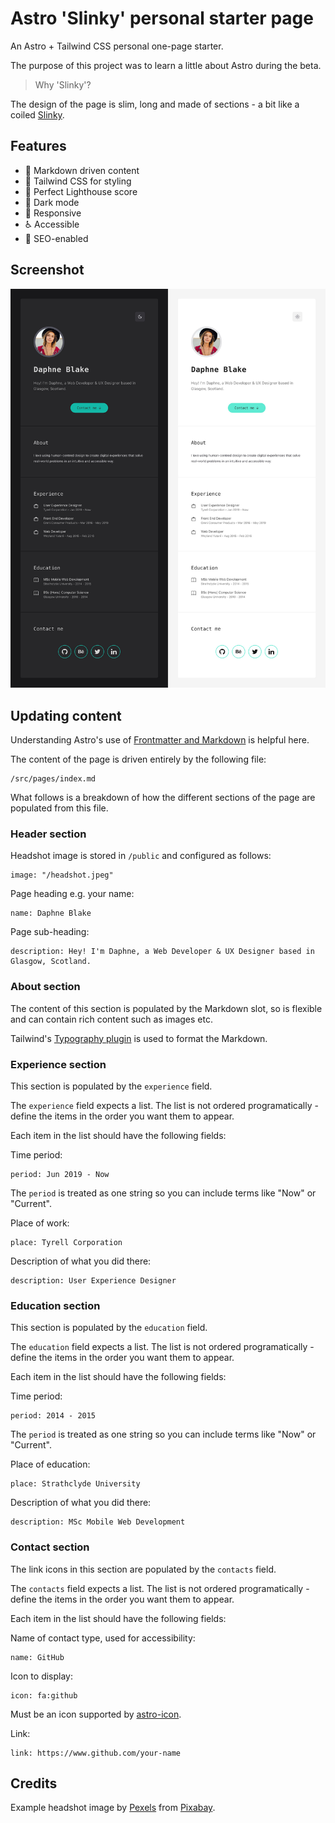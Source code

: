 # Astro 'Slinky' personal starter page

An Astro + Tailwind CSS personal one-page starter.

The purpose of this project was to learn a little about Astro during the beta.

> Why 'Slinky'?

The design of the page is slim, long and made of sections - a bit like a coiled [Slinky](https://en.wikipedia.org/wiki/Slinky).

## Features

- 📓 Markdown driven content
- 💨 Tailwind CSS for styling
- 💯 Perfect Lighthouse score
- 🌙 Dark mode
- 📱 Responsive
- ♿ Accessible
- 🔎 SEO-enabled

## Screenshot

![Slinky page screenshot](screenshot.jpg)

## Updating content

Understanding Astro's use of [Frontmatter and Markdown](https://docs.astro.build/en/guides/markdown-content/) is helpful here.

The content of the page is driven entirely by the following file:

    /src/pages/index.md

What follows is a breakdown of how the different sections of the page are populated from this file.

### Header section

Headshot image is stored in `/public` and configured as follows:

    image: "/headshot.jpeg"

Page heading e.g. your name:

    name: Daphne Blake

Page sub-heading:

    description: Hey! I'm Daphne, a Web Developer & UX Designer based in Glasgow, Scotland.

### About section

The content of this section is populated by the Markdown slot, so is flexible and can contain rich content such as images etc.

Tailwind's [Typography plugin](https://tailwindcss.com/docs/typography-plugin) is used to format the Markdown.

### Experience section

This section is populated by the `experience` field.

The `experience` field expects a list. The list is not ordered programatically - define the items in the order you want them to appear.

Each item in the list should have the following fields:

Time period:

    period: Jun 2019 - Now

The `period` is treated as one string so you can include terms like "Now" or "Current".

Place of work:

    place: Tyrell Corporation

Description of what you did there:

    description: User Experience Designer

### Education section

This section is populated by the `education` field.

The `education` field expects a list. The list is not ordered programatically - define the items in the order you want them to appear.

Each item in the list should have the following fields:

Time period:

    period: 2014 - 2015

The `period` is treated as one string so you can include terms like "Now" or "Current".

Place of education:

    place: Strathclyde University

Description of what you did there:

    description: MSc Mobile Web Development

### Contact section

The link icons in this section are populated by the `contacts` field.

The `contacts` field expects a list. The list is not ordered programatically - define the items in the order you want them to appear.

Each item in the list should have the following fields:

Name of contact type, used for accessibility:

    name: GitHub

Icon to display:

    icon: fa:github

Must be an icon supported by [astro-icon](https://www.npmjs.com/package/astro-icon).

Link:

    link: https://www.github.com/your-name

## Credits

Example headshot image by [Pexels](https://pixabay.com/users/pexels-2286921/?utm_source=link-attribution&amp;utm_medium=referral&amp;utm_campaign=image&amp;utm_content=1867618) from [Pixabay](https://pixabay.com//?utm_source=link-attribution&amp;utm_medium=referral&amp;utm_campaign=image&amp;utm_content=1867618).